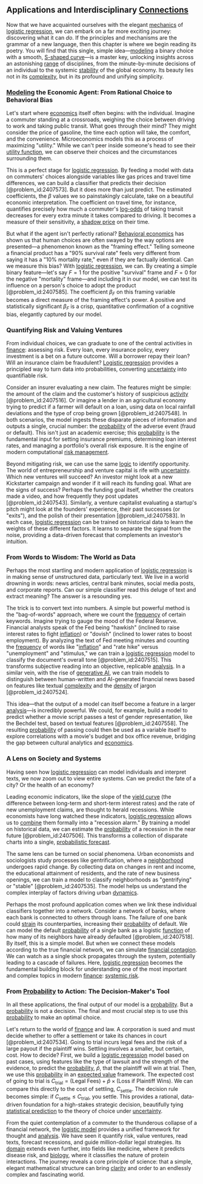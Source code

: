 ## Applications and Interdisciplinary [Connections](@article_id:193345)

Now that we have acquainted ourselves with the elegant [mechanics](@article_id:151174) of [logistic regression](@article_id:135892), we can embark on a far more exciting journey: discovering what it can *do*. If the principles and mechanisms are the grammar of a new language, then this chapter is where we begin reading its poetry. You will find that this single, simple idea—[modeling](@article_id:268079) a binary choice with a smooth, [S-shaped curve](@article_id:167120)—is a master key, unlocking insights across an astonishing [range](@article_id:154892) of disciplines, from the minute-by-minute decisions of an individual to the systemic [stability](@article_id:142499) of the global economy. Its beauty lies not in its [complexity](@article_id:265609), but in its profound and unifying simplicity.

### [Modeling](@article_id:268079) the Economic Agent: From Rational Choice to Behavioral Bias

Let's start where [economics](@article_id:271560) itself often begins: with the individual. Imagine a commuter standing at a crossroads, weighing the choice between driving to work and taking public transit. What goes through their mind? They might consider the price of gasoline, the time each option will take, the comfort, and the convenience. Microeconomics models this as a process of maximizing "utility." While we can't peer inside someone's head to see their [utility function](@article_id:137313), we can observe their choices and the circumstances surrounding them.

This is a perfect stage for [logistic regression](@article_id:135892). By feeding a model with data on commuters' choices alongside variables like gas prices and travel time differences, we can build a classifier that predicts their decision [@problem_id:2407573]. But it does more than just predict. The estimated coefficients, the $\beta$ values we so painstakingly calculate, take on a beautiful economic interpretation. The coefficient on travel time, for instance, quantifies precisely how much a commuter's [log-odds](@article_id:140933) of taking transit decreases for every extra minute it takes compared to driving. It becomes a measure of their sensitivity, a [shadow price](@article_id:136543) on their time.

But what if the agent isn't perfectly rational? [Behavioral economics](@article_id:139544) has shown us that human choices are often swayed by the way options are presented—a phenomenon known as the "framing effect." Telling someone a financial product has a "90% survival rate" feels very different from saying it has a "10% mortality rate," even if they are factually identical. Can we measure this bias? With [logistic regression](@article_id:135892), we can. By creating a simple binary feature—let's say $F=1$ for the positive "survival" frame and $F=0$ for the negative "mortality" frame—and including it in our model, we can test its influence on a person's choice to adopt the product [@problem_id:2407585]. The coefficient $\beta_F$ on this framing variable becomes a direct measure of the framing effect's power. A positive and statistically significant $\beta_F$ is a crisp, quantitative confirmation of a cognitive bias, elegantly captured by our model.

### Quantifying Risk and Valuing Ventures

From individual choices, we can graduate to one of the central activities in [finance](@article_id:144433): assessing risk. Every loan, every insurance policy, every investment is a bet on a future outcome. Will a borrower repay their loan? Will an insurance claim be fraudulent? [Logistic regression](@article_id:135892) provides a principled way to turn data into probabilities, converting [uncertainty](@article_id:275351) into quantifiable risk.

Consider an insurer evaluating a new claim. The features might be simple: the amount of the claim and the customer's history of suspicious [activity](@article_id:149888) [@problem_id:2407516]. Or imagine a lender in an agricultural economy trying to predict if a farmer will default on a loan, using data on local rainfall deviations and the type of crop being grown [@problem_id:2407548]. In both scenarios, the model ingests these disparate pieces of information and outputs a single, crucial number: the [probability](@article_id:263106) of the adverse event (fraud or default). This isn't just an academic exercise; this [probability](@article_id:263106) is the fundamental input for setting insurance premiums, determining loan interest rates, and managing a portfolio's overall risk exposure. It is the engine of modern computational [risk management](@article_id:140788).

Beyond mitigating risk, we can use the same [logic](@article_id:266330) to identify opportunity. The world of entrepreneurship and venture capital is rife with [uncertainty](@article_id:275351). Which new ventures will succeed? An investor might look at a new Kickstarter campaign and wonder if it will reach its funding goal. What are the signs of success? Perhaps the funding goal itself, whether the creators made a video, and how frequently they post updates [@problem_id:2407543]. Similarly, a venture capitalist evaluating a startup's pitch might look at the founders' experience, their past successes (or "exits"), and the polish of their presentation [@problem_id:2407583]. In each case, [logistic regression](@article_id:135892) can be trained on historical data to learn the weights of these different factors. It learns to separate the signal from the noise, providing a data-driven forecast that complements an investor’s intuition.

### From Words to Wisdom: The World as Data

Perhaps the most startling and modern application of [logistic regression](@article_id:135892) is in making sense of unstructured data, particularly text. We live in a world drowning in words: news articles, central bank minutes, social media posts, and corporate reports. Can our simple classifier read this deluge of text and extract meaning? The answer is a resounding yes.

The trick is to convert text into numbers. A simple but powerful method is the "bag-of-words" approach, where we count the [frequency](@article_id:264036) of certain keywords. Imagine trying to gauge the mood of the Federal Reserve. Financial analysts speak of the Fed being "hawkish" (inclined to raise interest rates to fight [inflation](@article_id:160710)) or "dovish" (inclined to lower rates to boost employment). By analyzing the text of Fed meeting minutes and counting the [frequency](@article_id:264036) of words like "[inflation](@article_id:160710)" and "rate hike" versus "unemployment" and "stimulus," we can train a [logistic regression](@article_id:135892) model to classify the document's overall tone [@problem_id:2407515]. This transforms subjective reading into an objective, replicable [analysis](@article_id:157812). In a similar vein, with the rise of [generative AI](@article_id:271848), we can train models to distinguish between human-written and AI-generated financial news based on features like textual [complexity](@article_id:265609) and the [density](@article_id:140340) of jargon [@problem_id:2407524].

This idea—that the output of a model can itself become a feature in a larger [analysis](@article_id:157812)—is incredibly powerful. We could, for example, build a model to predict whether a movie script passes a test of gender representation, like the Bechdel test, based on textual features [@problem_id:2407558]. The resulting [probability](@article_id:263106) of passing could then be used as a variable itself to explore correlations with a movie's budget and box office revenue, bridging the gap between cultural analytics and [economics](@article_id:271560).

### A Lens on Society and Systems

Having seen how [logistic regression](@article_id:135892) can model individuals and interpret texts, we now zoom out to view entire systems. Can we predict the fate of a city? Or the health of an economy?

Leading economic indicators, like the slope of the [yield curve](@article_id:140159) (the difference between long-term and short-term interest rates) and the rate of new unemployment claims, are thought to herald recessions. While economists have long watched these indicators, [logistic regression](@article_id:135892) allows us to [combine](@article_id:263454) them formally into a "recession alarm." By training a model on historical data, we can estimate the [probability](@article_id:263106) of a recession in the near future [@problem_id:2407506]. This transforms a collection of disparate charts into a single, [probabilistic forecast](@article_id:183011).

The same lens can be turned on social phenomena. Urban economists and sociologists study processes like gentrification, where a [neighborhood](@article_id:143281) undergoes rapid change. By collecting data on changes in rent and income, the educational attainment of residents, and the rate of new business openings, we can train a model to classify neighborhoods as "gentrifying" or "stable" [@problem_id:2407535]. The model helps us understand the complex interplay of factors driving urban [dynamics](@article_id:163910).

Perhaps the most profound application comes when we link these individual classifiers together into a network. Consider a network of banks, where each bank is connected to others through loans. The failure of one bank could [strain](@article_id:157877) its counterparties, increasing their [probability](@article_id:263106) of default. We can model the default [probability](@article_id:263106) of a single bank as a logistic [function](@article_id:141001) of how many of its neighbors have already defaulted [@problem_id:2407518]. By itself, this is a simple model. But when we connect these models according to the true financial network, we can simulate [financial contagion](@article_id:139730). We can watch as a single shock propagates through the system, potentially leading to a cascade of failures. Here, [logistic regression](@article_id:135892) becomes the fundamental building block for understanding one of the most important and complex topics in modern [finance](@article_id:144433): [systemic risk](@article_id:136203).

### From [Probability](@article_id:263106) to Action: The Decision-Maker's Tool

In all these applications, the final output of our model is a [probability](@article_id:263106). But a [probability](@article_id:263106) is not a decision. The final and most crucial step is to use this [probability](@article_id:263106) to make an optimal choice.

Let's return to the world of [finance](@article_id:144433) and law. A corporation is sued and must decide whether to offer a settlement or take its chances in court [@problem_id:2407534]. Going to trial incurs legal fees and the risk of a large payout if the plaintiff wins. Settling involves a smaller, but certain, cost. How to decide? First, we build a [logistic regression](@article_id:135892) model based on past cases, using features like the type of lawsuit and the strength of the evidence, to predict the [probability](@article_id:263106), $\hat{p}$, that the plaintiff will win at trial. Then, we use this [probability](@article_id:263106) in an [expected value](@article_id:160628) framework. The expected cost of going to trial is $C_{\text{trial}} = (\text{Legal Fees}) + \hat{p} \times (\text{Loss if Plaintiff Wins})$. We can compare this directly to the cost of settling, $C_{\text{settle}}$. The decision rule becomes simple: if $C_{\text{settle}} \le C_{\text{trial}}$, you settle. This provides a rational, data-driven foundation for a high-stakes strategic decision, beautifully tying [statistical prediction](@article_id:167860) to the theory of choice under [uncertainty](@article_id:275351).

From the quiet contemplation of a commuter to the thunderous collapse of a financial network, the [logistic model](@article_id:267571) provides a unified framework for thought and [analysis](@article_id:157812). We have seen it quantify risk, value ventures, read texts, forecast recessions, and guide million-dollar legal strategies. Its [domain](@article_id:274630) extends even further, into fields like medicine, where it predicts disease risk, and [biology](@article_id:276078), where it classifies the nature of protein interactions. The journey reveals a core principle of science: that a simple, elegant mathematical structure can bring [clarity](@article_id:191166) and order to an endlessly complex and fascinating world.